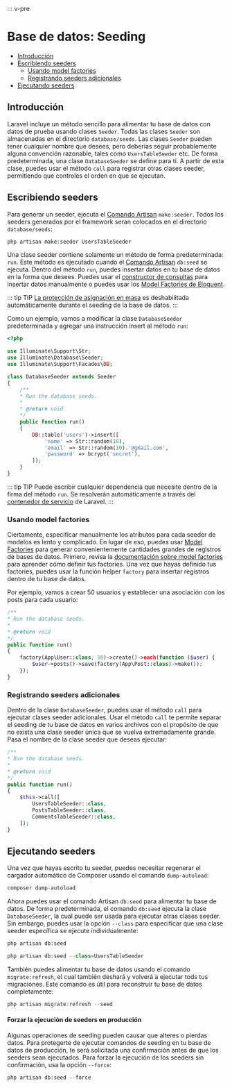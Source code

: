 ::: v-pre

# Base de datos: Seeding

- [Introducción](#introduction)
- [Escribiendo seeders](#writing-seeders)
  - [Usando model factories](#using-model-factories)
  - [Registrando seeders adicionales](#calling-additional-seeders)
- [Ejecutando seeders](#running-seeders)

<a name="introduction"></a>
## Introducción

Laravel incluye un método sencillo para alimentar tu base de datos con datos de prueba usando clases `Seeder`. Todas las clases `Seeder` son almacenadas en el directorio `database/seeds`. Las clases `Seeder` pueden tener cualquier nombre que desees, pero deberías seguir probablemente alguna convención razonable, tales como `UsersTableSeeder` etc. De forma predeterminada, una clase `DatabaseSeeder` se define para tí. A partir de esta clase, puedes usar el método `call` para registrar otras clases seeder, permitiendo que controles el orden en que se ejecutan.

<a name="writing-seeders"></a>
## Escribiendo seeders

Para generar un seeder, ejecuta el [Comando Artisan](/artisan.html) `make:seeder`. Todos los seeders generados por el framework seran colocados en el directorio `database/seeds`:

```php
php artisan make:seeder UsersTableSeeder
```

Una clase seeder contiene solamente un método de forma predeterminada: `run`. Este método es ejecutado cuando el [Comando Artisan](/artisan.html) `db:seed` se ejecuta. Dentro del método `run`, puedes insertar datos en tu base de datos en la forma que desees. Puedes usar el [constructor de consultas](/queries.html) para insertar datos manualmente o puedes usar los [Model Factories de Eloquent](/database-testing.html#writing-factories).

::: tip TIP
[La protección de asignación en masa](/eloquent.html#mass-assignment) es deshabilitada automáticamente durante el seeding de la base de datos.
:::

Como un ejemplo, vamos a modificar la clase `DatabaseSeeder` predeterminada y agregar una instrucción insert al método `run`:

```php
<?php

use Illuminate\Support\Str;
use Illuminate\Database\Seeder;
use Illuminate\Support\Facades\DB;

class DatabaseSeeder extends Seeder
{
    /**
    * Run the database seeds.
    *
    * @return void
    */
    public function run()
    {
        DB::table('users')->insert([
            'name' => Str::random(10),
            'email' => Str::random(10).'@gmail.com',
            'password' => bcrypt('secret'),
        ]);
    }
}
```

::: tip TIP
Puede escribir cualquier dependencia que necesite dentro de la firma del método `run`. Se resolverán automáticamente a través del [contenedor de servicio](/container.html) de Laravel.
:::

<a name="using-model-factories"></a>
### Usando model factories

Ciertamente, especificar manualmente los atributos para cada seeder de modelos es lento y complicado. En lugar de eso, puedes usar [Model Factories](/database-testing.html#writing-factories) para generar convenientemente cantidades grandes de registros de bases de datos. Primero, revisa la [documentación sobre model factories](/database-testing.html#writing-factories) para aprender cómo definir tus factories. Una vez que hayas definido tus factories, puedes usar la función helper `factory` para insertar registros dentro de tu base de datos.

Por ejemplo, vamos a crear 50 usuarios y establecer una asociación con los posts para cada usuario:

```php
/**
* Run the database seeds.
*
* @return void
*/
public function run()
{
    factory(App\User::class, 50)->create()->each(function ($user) {
        $user->posts()->save(factory(App\Post::class)->make());
    });
}
```

<a name="calling-additional-seeders"></a>
### Registrando seeders adicionales

Dentro de la clase `DatabaseSeeder`, puedes usar el método `call` para ejecutar clases seeder adicionales. Usar el método `call` te permite separar el seeding de tu base de datos en varios archivos con el propósito de que no exista una clase seeder única que se vuelva extremadamente grande. Pasa el nombre de la clase seeder que deseas ejecutar:

```php
/**
* Run the database seeds.
*
* @return void
*/
public function run()
{
    $this->call([
        UsersTableSeeder::class,
        PostsTableSeeder::class,
        CommentsTableSeeder::class,
    ]);
}
```

<a name="running-seeders"></a>
## Ejecutando seeders

Una vez que hayas escrito tu seeder, puedes necesitar regenerar el cargador automático de Composer usando el comando `dump-autoload`:

```php
composer dump-autoload
```

Ahora puedes usar el comando Artisan `db:seed` para alimentar tu base de datos. De forma predeterminada, el comando `db:seed` ejecuta la clase `DatabaseSeeder`, la cual puede ser usada para ejecutar otras clases seeder. Sin embargo, puedes usar la opción `--class` para especificar que una clase seeder específica se ejecute individualmente:

```php
php artisan db:seed

php artisan db:seed --class=UsersTableSeeder
```

También puedes alimentar tu base de datos usando el comando `migrate:refresh`, el cual también deshará y volverá a ejecutar tods tus migraciones. Este comando es útil para reconstruir tu base de datos completamente:

```php
php artisan migrate:refresh --seed
```

#### Forzar la ejecución de seeders en producción

Algunas operaciones de seeding pueden causar que alteres o pierdas datos. Para protegerte de ejecutar comandos de seeding en tu base de datos de producción, te será solicitada una confirmación antes de que los seeders sean ejecutados. Para forzar la ejecución de los seeders sin confirmación, usa la opción `--force`:

```php
php artisan db:seed --force
```